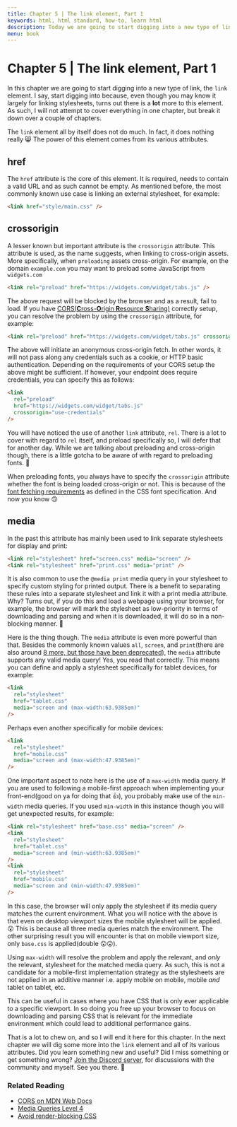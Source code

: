 ```yaml
---
title: Chapter 5 | The link element, Part 1
keywords: html, html standard, how-to, learn html
description: Today we are going to start digging into a new type of link, the link element.
menu: book
---
```


# Chapter 5 | The link element, Part 1

In this chapter we are going to start digging into a new type of link, the `link` element. I say, start digging into because, even though you may know it largely for linking stylesheets, turns out there is a **lot** more to this element. As such, I will not attempt to cover everything in one chapter, but break it down over a couple of chapters.

The `link` element all by itself does not do much. In fact, it does nothing really 😸 The power of this element comes from its various attributes.

## href

The `href` attribute is the core of this element. It is required, needs to contain a valid URL and as such cannot be empty. As mentioned before, the most commonly known use case is linking an external stylesheet, for example:

```html
<link href="style/main.css" />
```

## crossorigin

A lesser known but important attribute is the `crossorigin` attribute. This attribute is used, as the name suggests, when linking to cross-origin assets. More specifically, when `preloading` assets cross-origin. For example, on the domain `example.com` you may want to preload some JavaScript from `widgets.com`

```html
<link rel="preload" href="https://widgets.com/widget/tabs.js" />
```

The above request will be blocked by the browser and as a result, fail to load. If you have [CORS(**C**ross-**O**rigin **R**esource **S**haring)](https://developer.mozilla.org/en-US/docs/Web/HTTP/CORS) correctly setup, you can resolve the problem by using the `crossorigin` attribute, for example:

``` html
<link rel="preload" href="https://widgets.com/widget/tabs.js" crossorigin />
```

The above will initiate an anonymous cross-origin fetch. In other words, it will not pass along any credentials such as a cookie, or HTTP basic authentication. Depending on the requirements of your CORS setup the above might be sufficient. If however, your endpoint does require credentials, you can specify this as follows:

```html
<link
  rel="preload"
  href="https://widgets.com/widget/tabs.js"
  crossorigin="use-credentials"
/>
```

You will have noticed the use of another `link` attribute, `rel`. There is a lot to cover with regard to `rel` itself, and preload specifically so, I will defer that for another day. While we are talking about preloading and cross-origin though, there is a little gotcha to be aware of with regard to preloading fonts. 🦄

When preloading fonts, you always have to specify the `crossorigin` attribute whether the font is being loaded cross-origin or not. This is because of the [font fetching requirements](https://drafts.csswg.org/css-fonts/#font-fetching-requirements) as defined in the CSS font specification. And now you know 🙃

## media

In the past this attribute has mainly been used to link separate stylesheets for display and print:

```html
<link rel="stylesheet" href="screen.css" media="screen" />
<link rel="stylesheet" href="print.css" media="print" />
```

It is also common to use the `@media print` media query in your stylesheet to specify custom styling for printed output. There is a benefit to separating these rules into a separate stylesheet and link it with a print media attribute. Why? Turns out, if you do this and load a webpage using your browser, for example, the browser will mark the stylesheet as low-priority in terms of downloading and parsing and when it is downloaded, it will do so in a non-blocking manner. 🎉

Here is the thing though. The `media` attribute is even more powerful than that. Besides the commonly known values `all`, `screen`, and `print`(there are also around [8 more, but those have been deprecated](https://drafts.csswg.org/mediaqueries/#media-types)), the `media` attribute supports any valid media query! Yes, you read that correctly. This means you can define and apply a stylesheet specifically for tablet devices, for example:

```html
<link
  rel="stylesheet"
  href="tablet.css"
  media="screen and (max-width:63.9385em)"
/>
```

Perhaps even another specifically for mobile devices:

```html
<link
  rel="stylesheet"
  href="mobile.css"
  media="screen and (max-width:47.9385em)"
/>
```

One important aspect to note here is the use of a `max-width` media query. If you are used to following a mobile-first approach when implementing your front-end(good on ya for doing that 👍), you probably make use of the `min-width` media queries. If you used `min-width` in this instance though you will get unexpected results, for example:

```html
<link rel="stylesheet" href="base.css" media="screen" />
<link
  rel="stylesheet"
  href="tablet.css"
  media="screen and (min-width:63.9385em)"
/>
<link
  rel="stylesheet"
  href="mobile.css"
  media="screen and (min-width:47.9385em)"
/>
```

In this case, the browser will only apply the stylesheet if its media query matches the current environment. What you will notice with the above is that even on desktop viewport sizes the mobile stylesheet will be applied. 😮 This is because all three media queries match the environment. The other surprising result you will encounter is that on mobile viewport size, only `base.css` is applied(double 😮😮).

Using `max-width` will resolve the problem and apply the relevant, and _only_ the relevant, stylesheet for the matched media query. As such, this is not a candidate for a mobile-first implementation strategy as the stylesheets are not applied in an additive manner i.e. apply mobile on mobile, mobile _and_ tablet on tablet, etc.

This can be useful in cases where you have CSS that is only ever applicable to a specific viewport. In so doing you free up your browser to focus on downloading and parsing CSS that is relevant for the immediate environment which could lead to additional performance gains.

That is a lot to chew on, and so I will end it here for this chapter. In the next chapter we will dig some more into the `link` element and all of its various attributes. Did you learn something new and useful? Did I miss something or get something wrong? [Join the Discord server](https://discord.gg/XKsZbZzk6Z), for discussions with the community and myself. See you there. 🙏

### Related Reading

- [CORS on MDN Web Docs](https://developer.mozilla.org/en-US/docs/Web/HTTP/CORS)
- [Media Queries Level 4](https://drafts.csswg.org/mediaqueries/)
- [Avoid render-blocking CSS](https://web.dev/render-blocking-resources/#how-to-eliminate-render-blocking-stylesheets)
